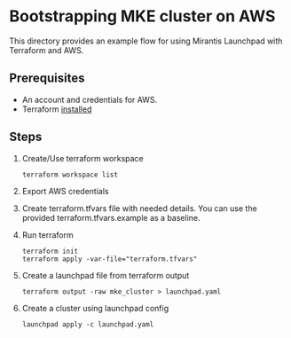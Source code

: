 # Bootstrapping MKE cluster on AWS

This directory provides an example flow for using Mirantis Launchpad with Terraform and AWS.

## Prerequisites

* An account and credentials for AWS.
* Terraform [installed](https://learn.hashicorp.com/terraform/getting-started/install)

## Steps
1. Create/Use terraform workspace
   ```
   terraform workspace list
   ```
2. Export AWS credentials
3. Create terraform.tfvars file with needed details. You can use the provided terraform.tfvars.example as a baseline.
4. Run terraform 
   ```
   terraform init
   terraform apply -var-file="terraform.tfvars"
   ```

5. Create a launchpad file from terraform output
   ```
   terraform output -raw mke_cluster > launchpad.yaml
   ```

6. Create a cluster using launchpad config
   ```
   launchpad apply -c launchpad.yaml
   ```
